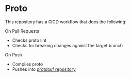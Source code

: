 # Proto

This repository has a CICD workflow that does the following:

On Pull Requests

- Checks proto lint
- Checks for breaking changes against the target branch

On Push

- Compiles proto
- Pushes into [protobuf repository](https://github.com/twothicc/protobuf)
